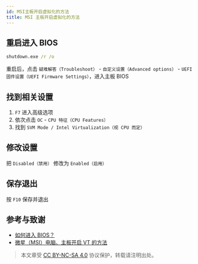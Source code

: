 ```yaml
---
id: MSI主板开启虚拟化的方法
title: MSI 主板开启虚拟化的方法
---
```


## 重启进入 BIOS

```cmd
shutdown.exe /r /o
```

重启后，点击 `疑难解答（Troubleshoot）` - `自定义设置（Advanced options）` - `UEFI 固件设置（UEFI Firmware Settings）`，进入主板 BIOS

## 找到相关设置

1. `F7` 进入高级选项
2. 依次点击 `OC` - `CPU 特征（CPU Features）`
3. 找到 `SVM Mode / Intel Virtualization（视 CPU 而定）`

## 修改设置

把 `Disabled（禁用）` 修改为 `Enabled（启用）`

## 保存退出

按 `F10` 保存并退出

## 参考与致谢

- [如何进入 BIOS？](https://zhuanlan.zhihu.com/p/34223088)
- [微星（MSI）电脑、主板开启 VT 的方法](http://mumu.163.com/20181108/25905_784199.html)



> 本文章受 [CC BY-NC-SA 4.0](https://creativecommons.org/licenses/by/4.0/deed.zh) 协议保护，转载请注明出处。

